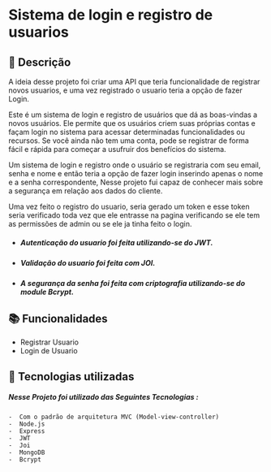 

<h1> Sistema de login e registro de usuarios </h1>

## :memo: Descrição
A ideia desse projeto foi criar uma API que teria funcionalidade de registrar novos usuarios,
e uma vez registrado o usuario teria a opção de fazer Login.

Este é um sistema de login e registro de usuários que dá as boas-vindas a novos usuários. Ele permite que os usuários criem suas próprias contas e façam login no sistema para acessar determinadas funcionalidades ou recursos. Se você ainda não tem uma conta, pode se registrar de forma fácil e rápida para começar a usufruir dos benefícios do sistema.


 Um sistema de login e registro onde o usuário se registraria com seu email, senha e nome e então teria
a opção de fazer login inserindo apenas o nome e a senha correspondente, Nesse projeto fui capaz de conhecer mais sobre a segurança em relação aos dados do cliente.

 Uma vez feito o registro do usuario, seria gerado um token e esse token seria verificado toda vez que ele
entrasse na pagina verificando se ele tem as permissões de admin ou se ele ja tinha feito o login. 

  - <h5> Autenticação do usuario foi feita utilizando-se do JWT. </h5>
  - <h5> Validação do usuario foi feita com JOI. </h5>
  - <h5> A segurança da senha foi feita com criptografia utilizando-se do module Bcrypt. </h5>

## :books: Funcionalidades
  - Registrar Usuario
  - Login de Usuario

## :wrench: Tecnologias utilizadas
<h5>Nesse Projeto foi utilizado das Seguintes Tecnologias : </h5>


    -  Com o padrão de arquitetura MVC (Model-view-controller)
    -  Node.js
    -  Express
    -  JWT
    -  Joi
    -  MongoDB
    -  Bcrypt



